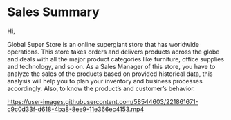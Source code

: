 # Sales Summary

Hi, 

Global Super Store is an online supergiant store that has worldwide operations. This store
takes orders and delivers products across the globe and deals with all the major product
categories like furniture, office supplies and technology, and so on.
As a Sales Manager of this store, you have to analyze the sales of the products based on
provided historical data, this analysis will help you to plan your inventory and business
processes accordingly. Also, to know the product’s and customer’s behavior. 


https://user-images.githubusercontent.com/58544603/221861671-c9c0d33f-d618-4ba8-8ee9-11e366ec4153.mp4


